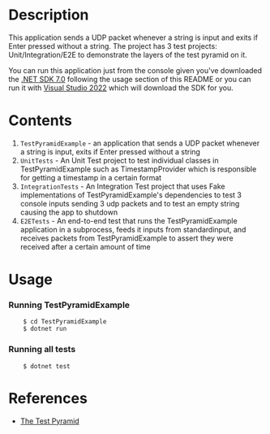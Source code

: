 # Description
This application sends a UDP packet whenever a string is input and exits if Enter pressed without a string. The project has 3 test projects: Unit/Integration/E2E to demonstrate the layers of the test pyramid on it.

You can run this application just from the console given you've downloaded the [.NET SDK 7.0](https://dotnet.microsoft.com/en-us/download/dotnet/7.0) following the usage section of this README or you can run it with [Visual Studio 2022](https://visualstudio.microsoft.com/vs/) which will download the SDK for you.

# Contents
1. `TestPyramidExample` - an application that sends a UDP packet whenever a string is input, exits if Enter pressed without a string
2. `UnitTests` - An Unit Test project to test individual classes in TestPyramidExample such as TimestampProvider which is responsible for getting a timestamp in a certain format
3. `IntegrationTests` - An Integration Test project that uses Fake implementations of TestPyramidExample's dependencies to test 3 console inputs sending 3 udp packets and to test an empty string causing the app to shutdown
4. `E2ETests` - An end-to-end test that runs the TestPyramidExample application in a subprocess, feeds it inputs from standardinput, and receives packets from TestPyramidExample to assert they were received after a certain amount of time

# Usage 
### Running TestPyramidExample
```console
    $ cd TestPyramidExample
    $ dotnet run
```
### Running all tests
```console
    $ dotnet test
```

# References
- [The Test Pyramid](https://medium.com/creditas-tech/the-test-pyramid-ac7bf8bb418e)
